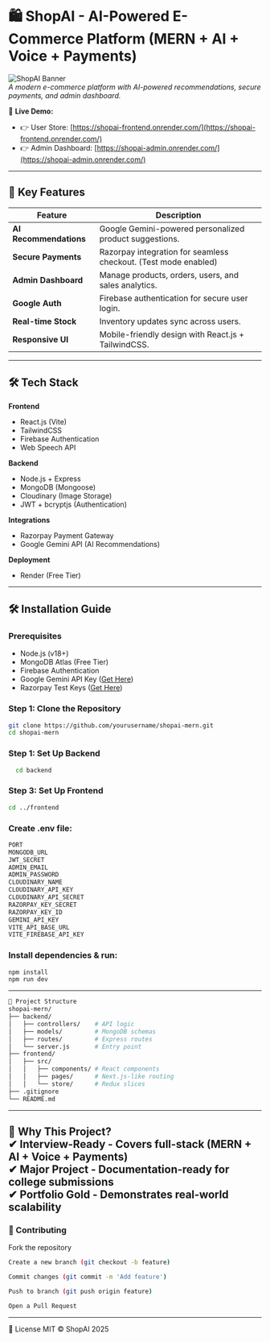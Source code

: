 # 🛍️ ShopAI - AI-Powered E-Commerce Platform (MERN + AI + Voice + Payments)

![ShopAI Banner](https://github.com/Mafia2404/ShopAI/blob/main/frontend/logo.png)  
*A modern e-commerce platform with AI-powered recommendations, secure payments, and admin dashboard.*

🔗 **Live Demo:**  
- 👉 User Store: [https://shopai-frontend.onrender.com/](https://shopai-frontend.onrender.com/)  
- 👉 Admin Dashboard: [https://shopai-admin.onrender.com/](https://shopai-admin.onrender.com/)  

---

## 🚀 Key Features
| Feature          | Description                                                                 |
|------------------|-----------------------------------------------------------------------------|
| **AI Recommendations** | Google Gemini-powered personalized product suggestions.                   |
| **Secure Payments**   | Razorpay integration for seamless checkout. (Test mode enabled)          |
| **Admin Dashboard**   | Manage products, orders, users, and sales analytics.                      |
| **Google Auth**       | Firebase authentication for secure user login.                            |
| **Real-time Stock**   | Inventory updates sync across users.                                      |
| **Responsive UI**     | Mobile-friendly design with React.js + TailwindCSS.                       |

---

## 🛠️ Tech Stack
**Frontend**  
- React.js (Vite) 
- TailwindCSS  
- Firebase Authentication
- Web Speech API

**Backend**  
- Node.js + Express  
- MongoDB (Mongoose)
- Cloudinary (Image Storage)
- JWT + bcryptjs (Authentication)


**Integrations**  
- Razorpay Payment Gateway  
- Google Gemini API (AI Recommendations)  

**Deployment**  
- Render (Free Tier)  

---




## 🛠️ Installation Guide

### Prerequisites
- Node.js (v18+)  
- MongoDB Atlas (Free Tier)
- Firebase Authentication  
- Google Gemini API Key ([Get Here](https://ai.google.dev/))  
- Razorpay Test Keys ([Get Here](https://razorpay.com/docs/))  

### Step 1: Clone the Repository
```bash
git clone https://github.com/yourusername/shopai-mern.git
cd shopai-mern
```
### Step 1: Set Up Backend
```bash
  cd backend
```
### Step 3: Set Up Frontend
```bash
cd ../frontend
```
### Create .env file:
```bash
PORT
MONGODB_URL
JWT_SECRET
ADMIN_EMAIL
ADMIN_PASSWORD 
CLOUDINARY_NAME 
CLOUDINARY_API_KEY 
CLOUDINARY_API_SECRET 
RAZORPAY_KEY_SECRET 
RAZORPAY_KEY_ID
GEMINI_API_KEY
VITE_API_BASE_URL
VITE_FIREBASE_API_KEY
```
### Install dependencies & run:
```bash
npm install
npm run dev
```

---
```bash
📂 Project Structure
shopai-mern/
├── backend/
│   ├── controllers/    # API logic
│   ├── models/         # MongoDB schemas
│   ├── routes/         # Express routes
│   └── server.js       # Entry point
├── frontend/
│   ├── src/
│   │   ├── components/ # React components
│   │   ├── pages/      # Next.js-like routing
│   │   └── store/      # Redux slices
├── .gitignore
└── README.md
```
---
🌟 Why This Project?<br>
✔ Interview-Ready - Covers full-stack (MERN + AI + Voice + Payments)<br>
✔ Major Project - Documentation-ready for college submissions<br>
✔ Portfolio Gold - Demonstrates real-world scalability<br>
---
### 🤝 Contributing
  Fork the repository
  
```bash
Create a new branch (git checkout -b feature)

Commit changes (git commit -m 'Add feature')

Push to branch (git push origin feature)

Open a Pull Request
```
---
📜 License
MIT © ShopAI 2025
